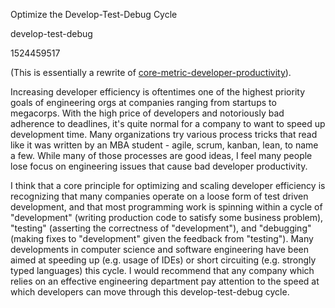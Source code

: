 Optimize the Develop-Test-Debug Cycle

develop-test-debug

1524459517

(This is essentially a rewrite of [core-metric-developer-productivity](https://www.albertyw.com/note/core-metric-developer-productivity)).

Increasing developer efficiency is oftentimes one of the highest priority
goals of engineering orgs at companies ranging from startups to megacorps.
With the high price of developers and notoriously bad adherence to deadlines,
it's quite normal for a company to want to speed up development time.  Many
organizations try various process tricks that read like it was written by an
MBA student - agile, scrum, kanban, lean, to name a few.  While many of those
processes are good ideas, I feel many people lose focus on engineering issues
that cause bad developer productivity.

I think that a core principle for optimizing and scaling developer efficiency
is recognizing that many companies operate on a loose form of test driven
development, and that most programming work is spinning within a cycle of
"development" (writing production code to satisfy some business problem), "testing"
(asserting the correctness of "development"), and "debugging" (making fixes
to "development" given the feedback from "testing").  Many developments in
computer science and software engineering have been aimed at speeding up
(e.g. usage of IDEs) or short circuiting (e.g. strongly typed languages) this
cycle.  I would recommend that any company which relies on an effective
engineering department pay attention to the speed at which developers can
move through this develop-test-debug cycle.

